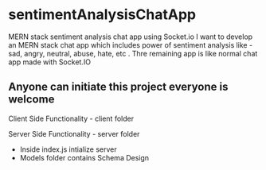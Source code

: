 # sentimentAnalysisChatApp
MERN stack sentiment analysis chat app using Socket.io
I want to develop an MERN stack chat app which includes power of sentiment analysis like - sad, angry, neutral, abuse, hate, etc .
Thre remaining app is like normal chat app made with Socket.IO


## Anyone can initiate this project everyone is welcome

Client Side Functionality - client folder





Server Side Functionality - server folder
  - Inside index.js intialize server
  - Models  folder contains Schema Design 
